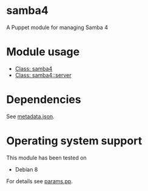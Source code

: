 # samba4

A Puppet module for managing Samba 4

# Module usage

* [Class: samba4](manifests/init.pp)
* [Class: samba4::server](manifests/server.pp)

# Dependencies

See [metadata.json](metadata.json).

# Operating system support

This module has been tested on

* Debian 8

For details see [params.pp](manifests/params.pp).
